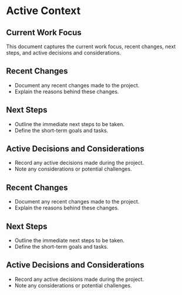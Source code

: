 # Active Context

## Current Work Focus

This document captures the current work focus, recent changes, next steps, and active decisions and considerations.

## Recent Changes

- Document any recent changes made to the project.
- Explain the reasons behind these changes.

## Next Steps

- Outline the immediate next steps to be taken.
- Define the short-term goals and tasks.

## Active Decisions and Considerations

- Record any active decisions made during the project.
- Note any considerations or potential challenges.

## Recent Changes
- Document any recent changes made to the project.
- Explain the reasons behind these changes.

## Next Steps
- Outline the immediate next steps to be taken.
- Define the short-term goals and tasks.

## Active Decisions and Considerations
- Record any active decisions made during the project.
- Note any considerations or potential challenges.
